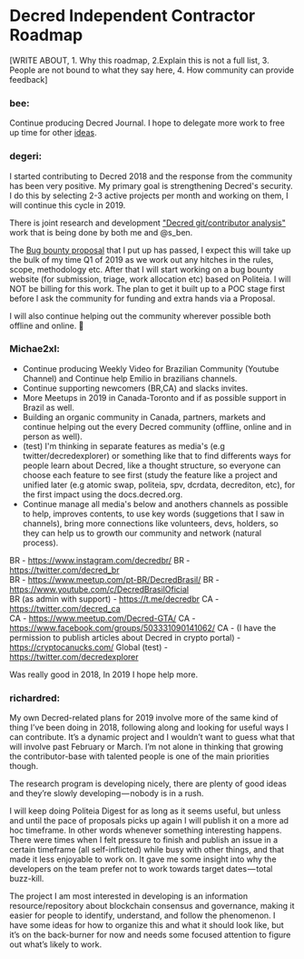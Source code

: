 # Decred Independent Contractor Roadmap

[WRITE ABOUT, 1. Why this roadmap, 2.Explain this is not a full list, 3. People are not bound to what they say here, 4. How community can provide feedback]



### bee:

Continue producing Decred Journal. I hope to delegate more work to free up time for other [ideas](https://github.com/xaur/decred-issues/issues).﻿


### degeri:

I started contributing to Decred 2018 and the response from the community has been very positive. My primary goal is strengthening Decred's security. I do this by selecting 2-3 active projects per month and working on them, I will continue this cycle in 2019.

There is joint research and development ["Decred git/contributor analysis"](https://proposals.decred.org/proposals/5d9cfb07aefb338ba1b74f97de16ee651beabc851c7f2b5f790bd88aea23b3cb/comments/34) work that is being done by both me and @s_ben.

The [Bug bounty proposal](https://proposals.decred.org/proposals/d33a2667469b56942adf42453def6cc2292325251e4cf791e806939ea9efc9e1) that I put up has passed, I expect this will take up the bulk of my time Q1 of 2019 as we work out any hitches in the rules, scope, methodology etc. After that I will start working on a bug bounty website (for submission, triage, work allocation etc) based on Politeia. I will NOT be billing for this work. The plan to get it built up to a POC stage first before I ask the community for funding and extra hands via a Proposal.

I will also continue helping out the community wherever possible both offline and online. :slightly_smiling_face: 

### Michae2xl:

* Continue producing Weekly Video for Brazilian Community (Youtube Channel) and Continue help Emilio in brazilians channels. 
* Continue supporting newcomers (BR,CA) and slacks invites.
* More Meetups in 2019 in Canada-Toronto and if as possible support in Brazil as well.
* Building an organic community in Canada, partners, markets and continue helping out the every Decred community (offline, online and in person as well).
* (test) I'm thinking in separate features as media's (e.g twitter/decredexplorer) or something like that to find differents ways for people learn about Decred, like a thought structure, so everyone can choose each feature to see first (study the feature like a project and unified later (e.g atomic swap, politeia, spv, dcrdata, decrediton, etc), for the first impact using the docs.decred.org.
* Continue manage all media's below and anothers channels as possible to help, improves contents, to use key words (suggetions that I saw in channels), bring more connections like volunteers, devs, holders, so they can help us to growth our community and network (natural process).


BR - https://www.instagram.com/decredbr/ 
BR - https://twitter.com/decred_br	
BR - https://www.meetup.com/pt-BR/DecredBrasil/ 
BR - https://www.youtube.com/c/DecredBrasilOficial	
BR (as admin with support) - https://t.me/decredbr
CA - https://twitter.com/decred_ca	
CA - https://www.meetup.com/Decred-GTA/ 
CA - https://www.facebook.com/groups/503331090141062/ 
CA - (I have the permission to publish articles about Decred in crypto portal) - https://cryptocanucks.com/
Global (test) - https://twitter.com/decredexplorer 

Was really good in 2018, In 2019 I hope help more.


### richardred:

My own Decred-related plans for 2019 involve more of the same kind of thing I’ve been doing in 2018, following along and looking for useful ways I can contribute. It’s a dynamic project and I wouldn’t want to guess what that will involve past February or March. I’m not alone in thinking that growing the contributor-base with talented people is one of the main priorities though.

The research program is developing nicely, there are plenty of good ideas and they’re slowly developing — nobody is in a rush.

I will keep doing Politeia Digest for as long as it seems useful, but unless and until the pace of proposals picks up again I will publish it on a more ad hoc timeframe. In other words whenever something interesting happens. There were times when I felt pressure to finish and publish an issue in a certain timeframe (all self-inflicted) while busy with other things, and that made it less enjoyable to work on. It gave me some insight into why the developers on the team prefer not to work towards target dates — total buzz-kill.

The project I am most interested in developing is an information resource/repository about blockchain consensus and governance, making it easier for people to identify, understand, and follow the phenomenon. I have some ideas for how to organize this and what it should look like, but it’s on the back-burner for now and needs some focused attention to figure out what’s likely to work.

